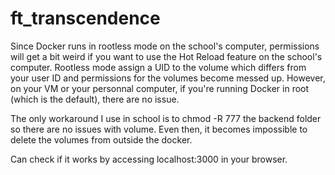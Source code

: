 # ft_transcendence

Since Docker runs in rootless mode on the school's computer, permissions will get a bit weird if you want to use the Hot Reload feature on the school's computer.
Rootless mode assign a UID to the volume which differs from your user ID and permissions for the volumes become messed up. However, on your VM or your personnal computer, if you're running Docker in root (which is the default), there are no issue.

The only workaround I use in school is to chmod -R 777 the backend folder so there are no issues with volume. Even then, it becomes impossible to delete the volumes from outside the docker.

Can check if it works by accessing localhost:3000 in your browser.
